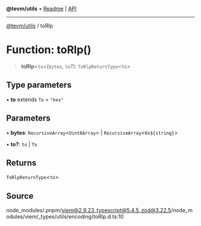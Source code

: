 **@tevm/utils** • [Readme](../README.md) \| [API](../globals.md)

***

[@tevm/utils](../README.md) / toRlp

# Function: toRlp()

> **toRlp**\<`to`\>(`bytes`, `to`?): `ToRlpReturnType`\<`to`\>

## Type parameters

• **to** extends `To` = `"hex"`

## Parameters

• **bytes**: `RecursiveArray`\<`Uint8Array`\> \| `RecursiveArray`\<```0x${string}```\>

• **to?**: `to` \| `To`

## Returns

`ToRlpReturnType`\<`to`\>

## Source

node\_modules/.pnpm/viem@2.9.23\_typescript@5.4.5\_zod@3.22.5/node\_modules/viem/\_types/utils/encoding/toRlp.d.ts:10
